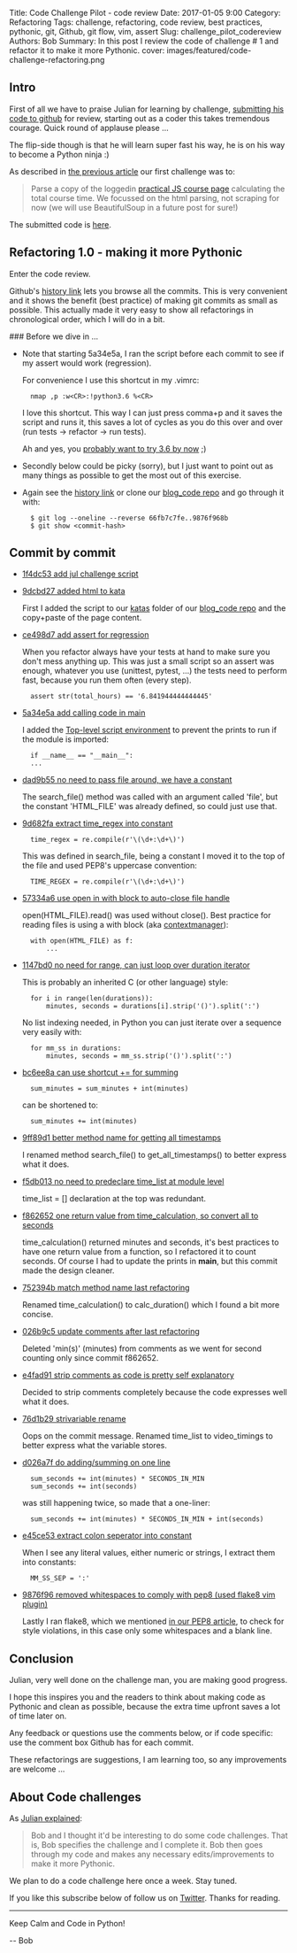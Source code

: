 Title: Code Challenge Pilot - code review 
Date: 2017-01-05 9:00
Category: Refactoring
Tags: challenge, refactoring, code review, best practices, pythonic, git, Github, git flow, vim, assert
Slug: challenge_pilot_codereview
Authors: Bob
Summary: In this post I review the code of challenge # 1 and refactor it to make it more Pythonic.
cover: images/featured/code-challenge-refactoring.png

## Intro

First of all we have to praise Julian for learning by challenge, [submitting his code to github](https://github.com/pybites/blog_code/blob/1f4dc534d43ec2c8582a890a15fb54486b58af39/katas/course_time/js_course_time_scraper.py) for review, starting out as a coder this takes tremendous courage. Quick round of applause please ...

The flip-side though is that he will learn super fast his way, he is on his way to become a Python ninja :)

As described in [the previous article](http://pybit.es/js_time_scraper_ch.html) our first challenge was to:

> Parse a copy of the loggedin [practical JS course page](https://watchandcode.com/p/practical-javascript) calculating the total course time. We focussed on the html parsing, not scraping for now (we will use BeautifulSoup in a future post for sure!)

The submitted code is [here](https://github.com/pybites/blog_code/blob/1f4dc534d43ec2c8582a890a15fb54486b58af39/katas/course_time/js_course_time_scraper.py).

## Refactoring 1.0 - making it more Pythonic

Enter the code review.

Github's [history link](https://github.com/pybites/blog_code/commits/master/katas/course_time) lets you browse all the commits. This is very convenient and it shows the benefit (best practice) of making git commits as small as possible. This actually made it very easy to show all refactorings in chronological order, which I will do in a bit.

### Before we dive in ...

* Note that starting 5a34e5a, I ran the script before each commit to see if my assert would work (regression). 

	For convenience I use this shortcut in my .vimrc:

		nmap ,p :w<CR>:!python3.6 %<CR>
		
	I love this shortcut. This way I can just press comma+p and it saves the script and runs it, this saves a lot of cycles as you do this over and over (run tests -> refactor -> run tests). 
	
	Ah and yes, you [probably want to try 3.6 by now](http://pybit.es/3.6_new.html) ;)

* Secondly below could be picky (sorry), but I just want to point out as many things as possible to get the most out of this exercise.

* Again see the [history link](https://github.com/pybites/blog_code/commits/master/katas/course_time) or clone our [blog_code repo](https://github.com/pybites/blog_code) and go through it with:

		$ git log --oneline --reverse 66fb7c7fe..9876f968b
		$ git show <commit-hash>

## Commit by commit

* [1f4dc53 add jul challenge script](https://github.com/pybites/blog_code/commit/1f4dc534d43ec2c8582a890a15fb54486b58af39)
* [9dcbd27 added html to kata](https://github.com/pybites/blog_code/commit/9dcbd27ed348a5d9da0f9e68e2164fcfb7a7a6cd)

	First I added the script to our [katas](https://github.com/pybites/blog_code/tree/master/katas) folder of our [blog_code repo](https://github.com/pybites/blog_code) and the copy+paste of the page content.

* [ce498d7 add assert for regression](https://github.com/pybites/blog_code/commit/ce498d71e0316b2ecf7c4c9884fb988ba3a32c5d)

	When you refactor always have your tests at hand to make sure you don't mess anything up. This was just a small script so an assert was enough, whatever you use (unittest, pytest, ...) the tests need to perform fast, because you run them often (every step).

		assert str(total_hours) == '6.841944444444445'
	
* [5a34e5a add calling code in main](https://github.com/pybites/blog_code/commit/5a34e5a7d4ff1bf2251851aabc18c736a62aeecc)

	I added the [Top-level script environment](https://docs.python.org/3/library/__main__.html) to prevent the prints to run if the module is imported: 

		if __name__ == "__main__":
		...

* [dad9b55 no need to pass file around, we have a constant](https://github.com/pybites/blog_code/commit/dad9b5537a989a1aed02a61f685ead874e12794e)
	
	The search_file() method was called with an argument called 'file', but the constant 'HTML_FILE' was already defined, so could just use that.

* [9d682fa extract time_regex into constant](https://github.com/pybites/blog_code/commit/9d682fa943bf3ab461b6f48dba50b646491b12e5)

		time_regex = re.compile(r'\(\d+:\d+\)')

	This was defined in search_file, being a constant I moved it to the top of the file and used PEP8's uppercase convention:

		TIME_REGEX = re.compile(r'\(\d+:\d+\)')

* [57334a6 use open in with block to auto-close file handle](https://github.com/pybites/blog_code/commit/57334a65de1b8a01aa852f222141f9e36e0a558c)

	open(HTML_FILE).read() was used without close(). Best practice for reading files is using a with block (aka [contextmanager](https://docs.python.org/3/library/contextlib.html#contextlib.contextmanager)): 
	
		with open(HTML_FILE) as f:
	 		...

* [1147bd0 no need for range, can just loop over duration iterator](https://github.com/pybites/blog_code/commit/1147bd08424a1c638661bc840bf6851c8d579873)

	This is probably an inherited C (or other language) style:

		for i in range(len(durations)):
			minutes, seconds = durations[i].strip('()').split(':')

	No list indexing needed, in Python you can just iterate over a sequence very easily with:

		for mm_ss in durations:
			minutes, seconds = mm_ss.strip('()').split(':')

* [bc6ee8a can use shortcut += for summing](https://github.com/pybites/blog_code/commit/bc6ee8a93a4f622687f8811ed571da1ef30c38c7)

		sum_minutes = sum_minutes + int(minutes)

	can be shortened to:

		sum_minutes += int(minutes)

* [9ff89d1 better method name for getting all timestamps](https://github.com/pybites/blog_code/commit/9ff89d123165167c0fde3f0163f1e54fca2f22c3)

	I renamed method search_file() to get_all_timestamps() to better express what it does.

* [f5db013 no need to predeclare time_list at module level](https://github.com/pybites/blog_code/commit/f5db0134ec7e614e9992720fca5dea5cd15f2e12)

	time_list = [] declaration at the top was redundant.

* [f862652 one return value from time_calculation, so convert all to seconds](https://github.com/pybites/blog_code/commit/f86265222406cd83da4836e4207d99d4be9e9e2c)

	time_calculation() returned minutes and seconds, it's best practices to have one return value from a function, so I refactored it to count seconds. Of course I had to update the prints in __main__, but this commit made the design cleaner.

* [752394b match method name last refactoring](https://github.com/pybites/blog_code/commit/f86265222406cd83da4836e4207d99d4be9e9e2c)

	Renamed time_calculation() to calc_duration() which I found a bit more concise.

* [026b9c5 update comments after last refactoring](https://github.com/pybites/blog_code/commit/026b9c545250247981382d4c31b6327b11113b94)

	Deleted 'min(s)' (minutes) from comments as we went for second counting only since commit f862652.

* [e4fad91 strip comments as code is pretty self explanatory](https://github.com/pybites/blog_code/commit/e4fad918f34174d58889916a85cfe6972b3db467)

	Decided to strip comments completely because the code expresses well what it does.

* [76d1b29 strivariable rename](https://github.com/pybites/blog_code/commit/76d1b297ede0871fe285babe6e841dc532e62eaf)

	Oops on the commit message. Renamed time_list to video_timings to better express what the variable stores.

* [d026a7f do adding/summing on one line](https://github.com/pybites/blog_code/commit/d026a7f0c7999821e07b16a46255207e6ccd0da4)
	
		sum_seconds += int(minutes) * SECONDS_IN_MIN
		sum_seconds += int(seconds)

	was still happening twice, so made that a one-liner:

		sum_seconds += int(minutes) * SECONDS_IN_MIN + int(seconds)

* [e45ce53 extract colon seperator into constant](https://github.com/pybites/blog_code/commit/e45ce53e3407e25a648225829f2086e8a9020011)

	When I see any literal values, either numeric or strings, I extract them into constants:

		MM_SS_SEP = ':'

* [9876f96 removed whitespaces to comply with pep8 (used flake8 vim plugin)](https://github.com/pybites/blog_code/commit/9876f968b49745b599e4bc9716802677956c8b46)

	Lastly I ran flake8, which we mentioned [in our PEP8 article](http://pybit.es/pep8.html), to check for style violations, in this case only some whitespaces and a blank line.

## Conclusion

Julian, very well done on the challenge man, you are making good progress.

I hope this inspires you and the readers to think about making code as Pythonic and clean as possible, because the extra time upfront saves a lot of time later on.

Any feedback or questions use the comments below, or if code specific: use the comment box Github has for each commit. 

These refactorings are suggestions, I am learning too, so any improvements are welcome ...

## About Code challenges

As [Julian explained](http://pybit.es/js_time_scraper_ch.html):

> Bob and I thought it'd be interesting to do some code challenges. That is, Bob specifies the challenge and I complete it. Bob then goes through my code and makes any necessary edits/improvements to make it more Pythonic.

We plan to do a code challenge here once a week. Stay tuned.

If you like this subscribe below of follow us on [Twitter](https://twitter.com/pybites). Thanks for reading.

---

Keep Calm and Code in Python!

-- Bob
